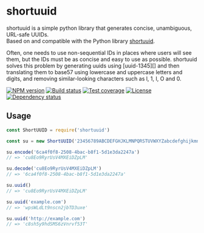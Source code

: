 # shortuuid

shortuuid is a simple python library that generates concise, unambiguous,
URL-safe UUIDs.   
Based on and compatible with the Python library
[shortuuid](https://github.com/stochastic-technologies/shortuuid).

Often, one needs to use non-sequential IDs in places where users will see them,
but the IDs must be as concise and easy to use as possible. shortuuid solves
this problem by generating uuids using [uuid-1345][] and then
translating them to base57 using lowercase and uppercase letters and digits,
and removing similar-looking characters such as l, 1, I, O and 0.

  [![NPM version][npm-img]][npm-url]
  [![Build status][travis-img]][travis-url]
  [![Test coverage][coveralls-img]][coveralls-url]
  [![License][license-img]][license-url]
  [![Dependency status][david-img]][david-url]

## Usage

```js
const ShortUUID = require('shortuuid')

const su = new ShortUUID('23456789ABCDEFGHJKLMNPQRSTUVWXYZabcdefghijkmnopqrstuvwxyz')

su.encode('6ca4f0f8-2508-4bac-b8f1-5d1e3da2247a')
// => 'cu8Eo9RyrUsV4MXEiDZpLM'

su.decode('cu8Eo9RyrUsV4MXEiDZpLM')
// => '6ca4f0f8-2508-4bac-b8f1-5d1e3da2247a'

su.uuid()
// => 'cu8Eo9RyrUsV4MXEiDZpLM'

su.uuid('example.com')
// => 'wpsWLdLt9nscn2jbTD3uxe'

su.uuid('http://example.com')
// => 'c8sh5y9hdSMS6zVnrvf53T'
```

[uuid-1344]: https://github.com/scravy/uuid-1345

[npm-img]: https://img.shields.io/npm/v/trek-shortuuid.svg?style=flat-square
[npm-url]: https://npmjs.org/package/shortuuid
[travis-img]: https://img.shields.io/travis/trekjs/shortuuid.svg?style=flat-square
[travis-url]: https://travis-ci.org/trekjs/shortuuid
[coveralls-img]: https://img.shields.io/coveralls/trekjs/shortuuid.svg?style=flat-square
[coveralls-url]: https://coveralls.io/r/trekjs/shortuuid
[license-img]: https://img.shields.io/badge/license-MIT-green.svg?style=flat-square
[license-url]: LICENSE
[david-img]: https://img.shields.io/david/trekjs/shortuuid.svg?style=flat-square
[david-url]: https://david-dm.org/trekjs/shortuuid
